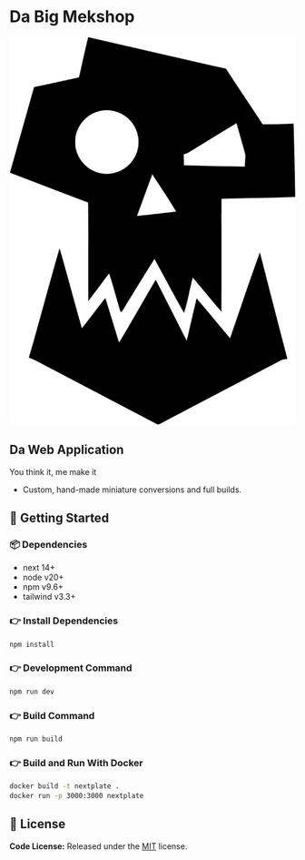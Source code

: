 # Da Big Mekshop

![Da Big Mekshop Logo](public/images/ork-logo.png)

## Da Web Application
 You think it, me make it
- Custom, hand-made miniature conversions and full builds.

## 🚀 Getting Started

### 📦 Dependencies

- next 14+
- node v20+
- npm v9.6+
- tailwind v3.3+

### 👉 Install Dependencies

```bash
npm install
```

### 👉 Development Command

```bash
npm run dev
```

### 👉 Build Command

```bash
npm run build
```

### 👉 Build and Run With Docker

```bash
docker build -t nextplate .
docker run -p 3000:3000 nextplate
```

## 📝 License

**Code License:** Released under the [MIT](https://github.comzeon-studio/nextplate/blob/main/LICENSE) license.
